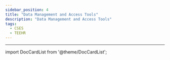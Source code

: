 ```yaml
---
sidebar_position: 4
title: "Data Management and Access Tools"
description: "Data Management and Access Tools"
tags:
  - CSES
  - TEEHR
---
```


---

import DocCardList from '@theme/DocCardList';

<DocCardList />